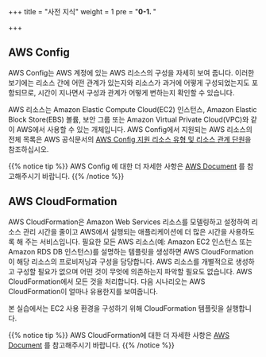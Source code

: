 +++
title = "사전 지식"
weight = 1
pre = "<b>0-1. </b>"

+++

## **AWS Config**

AWS Config는 AWS 계정에 있는 AWS 리소스의 구성을 자세히 보여 줍니다. 이러한 보기에는 리소스 간에 어떤 관계가 있는지와 리소스가 과거에 어떻게 구성되었는지도 포함되므로, 시간이 지나면서 구성과 관계가 어떻게 변하는지 확인할 수 있습니다.

AWS 리소스는 Amazon Elastic Compute Cloud(EC2) 인스턴스, Amazon Elastic Block Store(EBS) 볼륨, 보안 그룹 또는 Amazon Virtual Private Cloud(VPC)와 같이 AWS에서 사용할 수 있는 개체입니다. AWS Config에서 지원되는 AWS 리소스의 전체 목록은 AWS 공식문서의 [AWS Config 지원 리소스 유형 및 리소스 관계 단원](https://docs.aws.amazon.com/ko_kr/config/latest/developerguide/resource-config-reference.html)을 참조하십시오.

{{% notice tip %}}
 AWS Config 에 대한 더 자세한 사항은 [AWS Document](https://docs.aws.amazon.com/ko_kr/config/latest/developerguide/WhatIsConfig.html) 를 참고해주시기 바랍니다. 
{{% /notice %}}



## **AWS CloudFormation**

AWS CloudFormation은 Amazon Web Services 리소스를 모델링하고 설정하여 리소스 관리 시간을 줄이고 AWS에서 실행되는 애플리케이션에 더 많은 시간을 사용하도록 해 주는 서비스입니다. 필요한 모든 AWS 리소스(예: Amazon EC2 인스턴스 또는 Amazon RDS DB 인스턴스)를 설명하는 템플릿을 생성하면 AWS CloudFormation이 해당 리소스의 프로비저닝과 구성을 담당합니다. AWS 리소스를 개별적으로 생성하고 구성할 필요가 없으며 어떤 것이 무엇에 의존하는지 파악할 필요도 없습니다. AWS CloudFormation에서 모든 것을 처리합니다. 다음 시나리오는 AWS CloudFormation이 얼마나 유용한지를 보여줍니다.

본 실습에서는 EC2 사용 환경을 구성하기 위해 CloudFormation 템플릿을 실행합니다. 

{{% notice tip %}}
 AWS CloudFormation에 대한 더 자세한 사항은 [AWS Document](https://docs.aws.amazon.com/ko_kr/AWSCloudFormation/latest/UserGuide/Welcome.html) 를 참고해주시기 바랍니다. 
{{% /notice %}}


